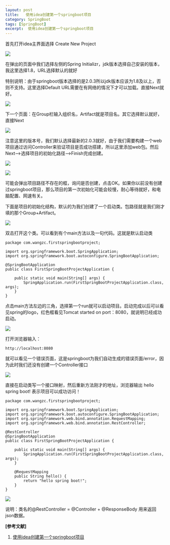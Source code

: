 ```yaml
---
layout: post
title:   使用idea创建第一个springboot项目 
category: SpringBoot
tags: [SpringBoot]
excerpt:  使用idea创建第一个springboot项目
---
```


首先打开idea主界面选择 Create New Project

![](http://www.nangongyibin.com/assets/images/Java/SpringBoot/35.png)

在弹出的页面中我们选择左侧的Spring Initializr，jdk版本选择自己安装的版本，我这里选择1.8，URL选择默认的就好

特别说明：由于springboot版本选择的是2.0.3所以jdk版本应该为1.8及以上，否则不支持。这里选择Default URL需要在有网络的情况下才可以加载。直接Next就好。

![](http://www.nangongyibin.com/assets/images/Java/SpringBoot/36.png) 

下一个页面：在Group栏输入组织名，Artifact就是项目名。其它选择默认就好，直接Next

![](http://www.nangongyibin.com/assets/images/Java/SpringBoot/37.png) 

注意这里的版本号，我们默认选择最新的2.0.3就好，由于我们需要构建一个web项目通过访问Controller来验证项目是否成功搭建，所以这里添加web包。然后Next——>选择项目的初始化路径——>Finish完成创建。

![](http://www.nangongyibin.com/assets/images/Java/SpringBoot/38.png) 

![](http://www.nangongyibin.com/assets/images/Java/SpringBoot/39.png) 

可能会弹出项目路径不存在的框，询问是否创建，点击OK。如果你以前没有创建过springboot项目，那么项目的第一次初始化可能会较慢，耐心等待就好，和电脑配置、网速有关。

下面是项目的初始化结构，默认的为我们创建了一个启动类。包路径就是我们刚才填的那个Group+Artifact。

![](http://www.nangongyibin.com/assets/images/Java/SpringBoot/40.png) 

双击打开这个类。可以看到有个main方法以及一句代码。这就是默认启动类

    package com.wangzc.firstspringbootproject;
 
	import org.springframework.boot.SpringApplication;
	import org.springframework.boot.autoconfigure.SpringBootApplication;
	 
	@SpringBootApplication
	public class FirstSpringBootProjectApplication {
	 
	    public static void main(String[] args) {
	        SpringApplication.run(FirstSpringBootProjectApplication.class, args);
	    }
	}


点击main方法左边的三角，选择第一个run就可以启动项目。启动完成以后可以看见spring的logo，红色框看见Tomcat started on port：8080，就说明已经成功启动。

![](http://www.nangongyibin.com/assets/images/Java/SpringBoot/41.png) 

打开浏览器输入：

	http://localhost:8080

就可以看见一个错误页面，这是springboot为我们自动生成的错误页面/error，因为此时我们还没有创建一个Controller接口

![](http://www.nangongyibin.com/assets/images/Java/SpringBoot/42.png) 

直接在启动类写一个接口映射，然后重新方法刚才的地址，浏览器输出 hello spring boot! 表示项目可以成功访问！

	package com.wangzc.firstspringbootproject;
	 
	import org.springframework.boot.SpringApplication;
	import org.springframework.boot.autoconfigure.SpringBootApplication;
	import org.springframework.web.bind.annotation.RequestMapping;
	import org.springframework.web.bind.annotation.RestController;
	 
	@RestController
	@SpringBootApplication
	public class FirstSpringBootProjectApplication {
	 
	    public static void main(String[] args) {
	        SpringApplication.run(FirstSpringBootProjectApplication.class, args);
	    }
	 
	    @RequestMapping
	    public String hello() {
	        return "hello spring boot!";
	    }
	}

![](http://www.nangongyibin.com/assets/images/Java/SpringBoot/43.png) 

说明：类名的@RestController = @Controller + @ResponseBody 用来返回json数据。

**[参考文献]**

1. [使用idea创建第一个springboot项目](https://blog.csdn.net/qq_34205356/article/details/81098354 "使用idea创建第一个springboot项目")




